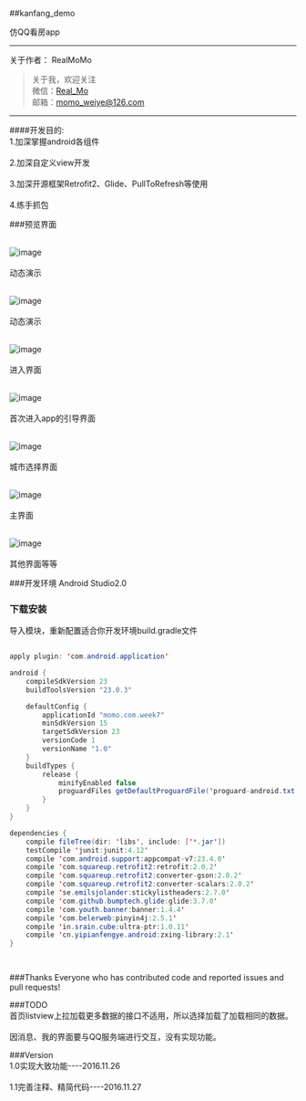##kanfang_demo

仿QQ看房app

---
关于作者：
RealMoMo
> 关于我，欢迎关注  
   微信：[Real_Mo]()  
   邮箱：momo_weiye@126.com
-------------
####开发目的: 
<br>1.加深掌握android各组件</br>
<br>2.加深自定义view开发</br>
<br>3.加深开源框架Retrofit2、Glide、PullToRefresh等使用</br>
<br>4.练手抓包</br>

###预览界面

<br> ![image](https://github.com/RealMoMo/kanfang/blob/master/project_picture/gif1.gif)</br>
 <br>动态演示</br>
 
 <br> ![image](https://github.com/RealMoMo/kanfang/blob/master/project_picture/gif2.gif)</br>
 <br>动态演示</br>

<br> ![image](https://github.com/RealMoMo/kanfang/blob/master/project_picture/1.png)</br>
 <br>进入界面</br>
 
 <br> ![image](https://github.com/RealMoMo/kanfang/blob/master/project_picture/2.png)</br>
 <br> 首次进入app的引导界面</br>
  
  <br> ![image](https://github.com/RealMoMo/kanfang/blob/master/project_picture/3.png)</br>
  <br> 城市选择界面</br>
   
  <br>  ![image](https://github.com/RealMoMo/kanfang/blob/master/project_picture/4.png)</br>
   <br> 主界面</br>
    
   <br>  ![image](https://github.com/RealMoMo/kanfang/blob/master/project_picture/5.png)</br>
   <br>  其他界面等等</br>
     
   

###开发环境
Android Studio2.0


### 下载安装
导入模块，重新配置适合你开发环境build.gradle文件

```java  
  
apply plugin: 'com.android.application'

android {
    compileSdkVersion 23
    buildToolsVersion "23.0.3"

    defaultConfig {
        applicationId "momo.com.week7"
        minSdkVersion 15
        targetSdkVersion 23
        versionCode 1
        versionName "1.0"
    }
    buildTypes {
        release {
            minifyEnabled false
            proguardFiles getDefaultProguardFile('proguard-android.txt'), 'proguard-rules.pro'
        }
    }
}

dependencies {
    compile fileTree(dir: 'libs', include: ['*.jar'])
    testCompile 'junit:junit:4.12'
    compile 'com.android.support:appcompat-v7:23.4.0'
    compile 'com.squareup.retrofit2:retrofit:2.0.2'
    compile 'com.squareup.retrofit2:converter-gson:2.0.2'
    compile 'com.squareup.retrofit2:converter-scalars:2.0.2'
    compile 'se.emilsjolander:stickylistheaders:2.7.0'
    compile 'com.github.bumptech.glide:glide:3.7.0'
    compile 'com.youth.banner:banner:1.4.4'
    compile 'com.belerweb:pinyin4j:2.5.1'
    compile 'in.srain.cube:ultra-ptr:1.0.11'
    compile 'cn.yipianfengye.android:zxing-library:2.1'
}

  
```

###Thanks
Everyone who has contributed code and reported issues and pull requests!



###TODO
<br>首页listview上拉加载更多数据的接口不适用，所以选择加载了加载相同的数据。</br>
<br>因消息、我的界面要与QQ服务端进行交互，没有实现功能。</br>

###Version
<br>1.0实现大致功能----2016.11.26</br>
<br>1.1完善注释、精简代码----2016.11.27</br>
